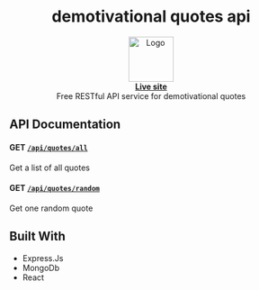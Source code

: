 <h1 align="center">demotivational quotes api</h1>

<p align="center">
  <a href="https://github.com/clarion22/demotivational-quotes-api">
    <img src="frontend/src/assets/grumpy_cat.png" alt="Logo" width="80" height="80">
  </a>
  <br />
  <a href="https://demotivational-quotes-api.herokuapp.com/#/"><b>Live site</b></a>
  <br />
 Free RESTful API service for demotivational quotes
 </p>
 
 ## API Documentation

#### GET [`/api/quotes/all`](https://demotivational-quotes-api.herokuapp.com/api/quotes/all)

Get a list of all quotes 

#### GET [`/api/quotes/random`](https://demotivational-quotes-api.herokuapp.com/api/quotes/random)

Get one random quote 

## Built With
* Express.Js
* MongoDb
* React




